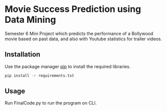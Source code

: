 # Movie Success Prediction using Data Mining

Semester 6 Mini Project which predicts the performance of a Bollywood movie based on past data, and also with Youtube statistics for trailer videos.  

## Installation

Use the package manager [pip](https://pip.pypa.io/en/stable/) to install the required libraries.

```bash
pip install -r requirements.txt
```

## Usage

Run FinalCode.py to run the program on CLI.
